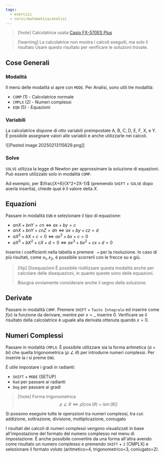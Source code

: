 ```yaml
---
tags:
  - esercizi
  - corsi/matematica/analisi
---
```

> [!note] Calcolatrice usata
> [Casio FX-570ES Plus](https://www.manualeduso.it/casio/fx-570es-plus/manuale)

> [!warning] La calcolatrice non mostra i calcoli eseguiti, ma solo il risultato
> Usare questo risultato per verificare le soluzioni trovate.


## Cose Generali
### Modalità
Il menù delle modalità si apre con `MODE`. Per Analisi, sono utili tre modalità:
- `COMP` (1) - Calcolatrice normale
- `CMPLX` (2) - Numeri complessi
- `EQN` (5) - Equazioni

### Variabili
La calcolatrice dispone di otto variabili preimpostate A, B, C, D, E, F, X, e Y. 
È possibile assegnare valori alle variabili e anche utilizzarle nei calcoli.

![[Pasted image 20250213115629.png]]

### Solve
`SOLVE` utilizza la legge di Newton per approssimare la soluzione di equazioni. 
Può essere utilizzato solo in modalità `COMP`.

Ad esempio, per $\frac{X+6}{X^2+2X-1}$ (premendo `SHIFT` + `SOLVE` dopo averla inserita), chiede qual è il valore della $X$.


## Equazioni
Passare in modalità `EQN` e selezionare il tipo di equazione:
- $anX+bnY=cn\iff ax+by=c$
- $anX+bnY+cnZ=dn\iff ax+by+cz=d$
- $aX^2+bX+c=0\iff ax^2+bx+c=0$
- $aX^3+bX^2+cX+d=0\iff ax^3+bx^2+cx+d=0$

Inserire i coefficienti nella tabella e premere ` =`  per la risoluzione. In caso di più risultati, come $x_1, x_2$, è possibile scorrerli con le frecce su e giù.


> [!tip] Disequazioni
> È possibile riutilizzare questa modalità anche per calcolare delle disequazioni, in quanto queste sono delle equazioni.
> 
> Bisogna ovviamente considerare anche il segno della soluzione.


## Derivate
Passare in modalità `COMP`.
Premere `SHIFT` + `Tasto Integrale` ed inserire come $f(x)$ la funzione da derivare, mentre per $x=\_$ inserire $0$.
Verificare se il risultato della calcolatrice è uguale alla derivata ottenuta quando $x=0$.


## Numeri Complessi
Passare in modalità `CMPLX`.
È possibile utilizzare sia la forma aritmetica $(a+bi)$ che quella trigonometrica $(\rho\ \angle\ \theta)$ per introdurre numeri complessi. Per inserire la $i$ si preme `ENG`.

È utile impostare i gradi in radianti: 
- `SHIFT` + `MODE` (SETUP)
- `Rad` per passare ai radianti
- `Deg` per passare ai gradi

> [!note] Forma trigonometrica
> $$\rho\ \angle\ \theta \iff \rho[\cos(\theta)+i \sin(\theta)]$$


Si possono eseguire tutte le operazioni tra numeri complessi, tra cui: addizione, sottrazione, divisione, moltiplicazione, coniugato

I risultati dei calcoli di numeri complessi vengono visualizzati in base all'impostazione del formato del numero complesso nel menu di impostazione. È anche possibile convertire da una forma all'altra avendo come risultato un numero complesso e premendo `SHIFT` + `2` (CMPLX) e selezionare il formato voluto (aritmetico=4, trigonometrico=3, coniugato=2).